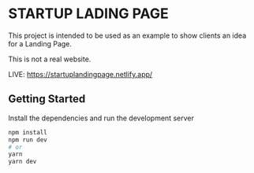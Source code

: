# STARTUP LADING PAGE

This project is intended to be used as an example to show clients an idea for a Landing Page.

This is not a real website.

LIVE: https://startuplandingpage.netlify.app/



## Getting Started

Install the dependencies and run the development server

```bash
npm install
npm run dev
# or
yarn
yarn dev
```
